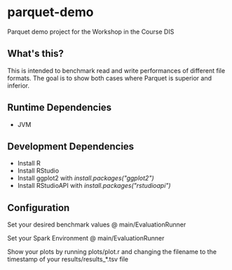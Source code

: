 # parquet-demo
Parquet demo project for the Workshop in the Course DIS

## What's this?
This is intended to benchmark read and write performances of different file formats.
The goal is to show both cases where Parquet is superior and inferior.

## Runtime Dependencies
* JVM

## Development Dependencies
* Install R
* Install RStudio
* Install ggplot2 with _install.packages("ggplot2")_
* Install RStudioAPI with _install.packages("rstudioapi")_

## Configuration
Set your desired benchmark values @ main/EvaluationRunner

Set your Spark Environment @ main/EvaluationRunner

Show your plots by running plots/plot.r and changing the filename to the timestamp of your results/results_*.tsv file